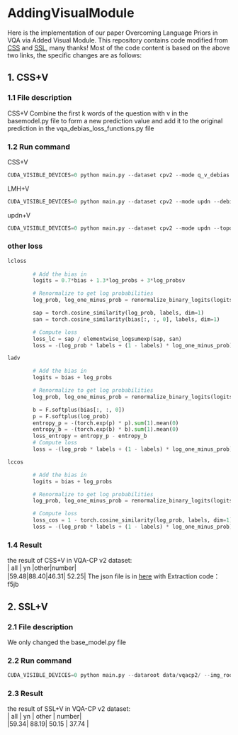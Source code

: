 # AddingVisualModule
Here is the implementation of our paper Overcoming Language Priors in VQA via Added Visual Module.
This repository contains code modified from [CSS](https://github.com/yanxinzju/CSS-VQA) and [SSL](https://github.com/CrossmodalGroup/SSL-VQA), many thanks!
Most of the code content is based on the above two links, the specific changes are as follows:
## 1. CSS+V

### 1.1 File description
CSS+V Combine the first k words of the question with v in the basemodel.py file to form a new prediction value 
and add it to the original prediction in the vqa_debias_loss_functions.py file

### 1.2 Run command
CSS+V
```python
CUDA_VISIBLE_DEVICES=0 python main.py --dataset cpv2 --mode q_v_debias --debias learned_mixin --topq 1 --topv -1 --qvp 5 --output [] --seed 0
```
LMH+V
```python
CUDA_VISIBLE_DEVICES=0 python main.py --dataset cpv2 --mode updn --debias learned_mixin --topq 1 --topv -1 --qvp 5 --output [] --seed 0
```
updn+V
```python
CUDA_VISIBLE_DEVICES=0 python main.py --dataset cpv2 --mode updn --topq 1 --topv -1 --qvp 5 --output [] --seed 0
```

### other loss

```python
lcloss
        
        # Add the bias in
        logits = 0.7*bias + 1.3*log_probs + 3*log_probsv

        # Renormalize to get log probabilities
        log_prob, log_one_minus_prob = renormalize_binary_logits(logits[:, :, 0], logits[:, :, 1])

        sap = torch.cosine_similarity(log_prob, labels, dim=1)
        san = torch.cosine_similarity(bias[:, :, 0], labels, dim=1)

        # Compute loss
        loss_lc = sap / elementwise_logsumexp(sap, san)
        loss = -(log_prob * labels + (1 - labels) * log_one_minus_prob).sum(1).mean(0) + loss_lc.mean(0)

ladv

        # Add the bias in
        logits = bias + log_probs

        # Renormalize to get log probabilities
        log_prob, log_one_minus_prob = renormalize_binary_logits(logits[:, :, 0], logits[:, :, 1])

        b = F.softplus(bias[:, :, 0])
        p = F.softplus(log_prob)
        entropy_p = -(torch.exp(p) * p).sum(1).mean(0)
        entropy_b = -(torch.exp(b) * b).sum(1).mean(0)
        loss_entropy = entropy_p - entropy_b
        # Compute loss
        loss = -(log_prob * labels + (1 - labels) * log_one_minus_prob).sum(1).mean(0) + 0.05*loss_entropy

lccos

        # Add the bias in
        logits = bias + log_probs

        # Renormalize to get log probabilities
        log_prob, log_one_minus_prob = renormalize_binary_logits(logits[:, :, 0], logits[:, :, 1])

        # Compute loss
        loss_cos = 1 - torch.cosine_similarity(log_prob, labels, dim=1)
        loss = -(log_prob * labels + (1 - labels) * log_one_minus_prob).sum(1).mean(0) + 3*loss_cos.mean(0)
```

### 1.4 Result

the result of CSS+V in VQA-CP v2 dataset:  
| all | yn  |other|number|  
|59.48|88.40|46.31| 52.25|
The json file is in [here](https://pan.baidu.com/s/1IrR2We3YU7jOdo0Dil9vMA) with Extraction code：f5jb 

## 2. SSL+V
### 2.1 File description
We only changed the base_model.py file 

### 2.2 Run command
```python
CUDA_VISIBLE_DEVICES=0 python main.py --dataroot data/vqacp2/ --img_root data/coco/ --output saved_models_cp2/ --self_loss_weight 3 --ml_loss
```

### 2.3 Result
the result of SSL+V in VQA-CP v2 dataset:  
| all |   yn | other | number|  
|59.34| 88.19| 50.15 | 37.74 |
